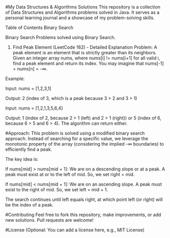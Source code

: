 <immersive>
#My Data Structures & Algorithms Solutions
This repository is a collection of Data Structures and Algorithms problems solved in Java. It serves as a personal learning journal and a showcase of my problem-solving skills.

Table of Contents
Binary Search


Binary Search
Problems solved using Binary Search.

1. Find Peak Element (LeetCode 162) - Detailed Explanation
Problem: A peak element is an element that is strictly greater than its neighbors. Given an integer array nums, where nums[i] != nums[i+1] for all valid i, find a peak element and return its index. You may imagine that nums[-1] = nums[n] = -∞.

Example:

Input: nums = [1,2,3,1]

Output: 2 (index of 3, which is a peak because 3 > 2 and 3 > 1)

Input: nums = [1,2,1,3,5,6,4]

Output: 1 (index of 2, because 2 > 1 (left) and 2 > 1 (right)) or 5 (index of 6, because 6 > 5 and 6 > 4). The algorithm can return either.

#Approach: This problem is solved using a modified binary search approach. Instead of searching for a specific value, we leverage the monotonic property of the array (considering the implied -∞ boundaries) to efficiently find a peak.

The key idea is:

If nums[mid] > nums[mid + 1]: We are on a descending slope or at a peak. A peak must exist at or to the left of mid. So, we set right = mid.

If nums[mid] < nums[mid + 1]: We are on an ascending slope. A peak must exist to the right of mid. So, we set left = mid + 1.

The search continues until left equals right, at which point left (or right) will be the index of a peak.

#Contributing
Feel free to fork this repository, make improvements, or add new solutions. Pull requests are welcome!

#License
(Optional: You can add a license here, e.g., MIT License)